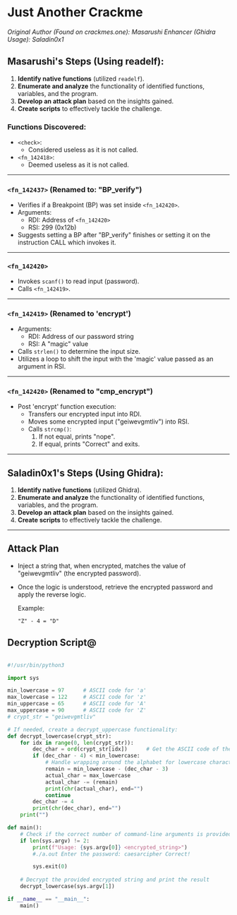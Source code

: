 # Just Another Crackme
*Original Author (Found on crackmes.one): Masarushi*
*Enhancer (Ghidra Usage): Saladin0x1*

## Masarushi's Steps (Using readelf):
1. **Identify native functions** (utilized `readelf`).
2. **Enumerate and analyze** the functionality of identified functions, variables, and the program.
3. **Develop an attack plan** based on the insights gained.
4. **Create scripts** to effectively tackle the challenge.

### Functions Discovered:
- `<check>`:
  - Considered useless as it is not called.
- `<fn_142418>`:
  - Deemed useless as it is not called.

---

### `<fn_142437>` (Renamed to: "BP_verify")
- Verifies if a Breakpoint (BP) was set inside `<fn_142420>`.
- Arguments:
  - RDI: Address of `<fn_142420>`
  - RSI: 299 (0x12b)
- Suggests setting a BP after "BP_verify" finishes or setting it on the instruction CALL which invokes it.

---

### `<fn_142420>`
- Invokes `scanf()` to read input (password).
- Calls `<fn_142419>`.

---

### `<fn_142419>` (Renamed to 'encrypt')
- Arguments:
  - RDI: Address of our password string
  - RSI: A "magic" value
- Calls `strlen()` to determine the input size.
- Utilizes a loop to shift the input with the 'magic' value passed as an argument in RSI.

---

### `<fn_142420>` (Renamed to "cmp_encrypt")
- Post 'encrypt' function execution:
  - Transfers our encrypted input into RDI.
  - Moves some encrypted input ("geiwevgmtliv") into RSI.
  - Calls `strcmp()`:
    1. If not equal, prints "nope".
    2. If equal, prints "Correct" and exits.

---

## Saladin0x1's Steps (Using Ghidra):
1. **Identify native functions** (utilized Ghidra).
2. **Enumerate and analyze** the functionality of identified functions, variables, and the program.
3. **Develop an attack plan** based on the insights gained.
4. **Create scripts** to effectively tackle the challenge.

---

## Attack Plan
- Inject a string that, when encrypted, matches the value of "geiwevgmtliv" (the encrypted password).
- Once the logic is understood, retrieve the encrypted password and apply the reverse logic.

    Example:
    ```
    "Z" - 4 = "D"
    ```

## Decryption Script@
```python

#!/usr/bin/python3

import sys

min_lowercase = 97      # ASCII code for 'a'
max_lowercase = 122     # ASCII code for 'z'
min_uppercase = 65      # ASCII code for 'A'
max_uppercase = 90      # ASCII code for 'Z'
# crypt_str = "geiwevgmtliv"

# If needed, create a decrypt_uppercase functionality:
def decrypt_lowercase(crypt_str):
    for idx in range(0, len(crypt_str)):
        dec_char = ord(crypt_str[idx])      # Get the ASCII code of the encrypted character
        if (dec_char - 4) < min_lowercase:
            # Handle wrapping around the alphabet for lowercase characters
            remain = min_lowercase - (dec_char - 3)
            actual_char = max_lowercase
            actual_char -= (remain)
            print(chr(actual_char), end="")
            continue
        dec_char -= 4
        print(chr(dec_char), end="")
    print("")

def main():
    # Check if the correct number of command-line arguments is provided
    if len(sys.argv) != 2:
        print(f"Usage: {sys.argv[0]} <encrypted_string>")
        #./a.out Enter the password: caesarcipher Correct!

        sys.exit(0)
    
    # Decrypt the provided encrypted string and print the result
    decrypt_lowercase(sys.argv[1])

if __name__ == "__main__":
    main()

